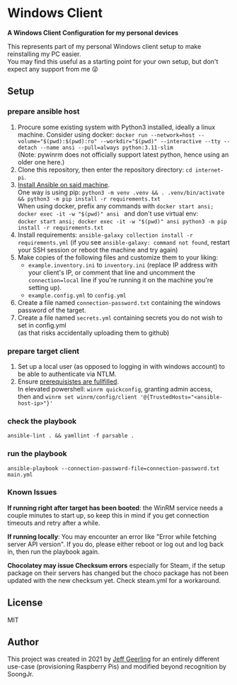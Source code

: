 # Windows Client

**A Windows Client Configuration for my personal devices**

This represents part of my personal Windows client setup to make reinstalling my PC easier.  
You may find this useful as a starting point for your own setup, but don't expect any support from me 😜  

## Setup

### prepare ansible host
  1. Procure some existing system with Python3 installed, ideally a linux machine. Consider using docker:
    `docker run --network=host --volume="$(pwd):$(pwd):ro" --workdir="$(pwd)" --interactive --tty --detach --name ansi --pull=always python:3.11-slim`  
    (Note: pywinrm does not officially support latest python, hence using an older one here.)
  2. Clone this repository, then enter the repository directory: `cd internet-pi`.
  3. [Install Ansible on said machine](https://docs.ansible.com/ansible/latest/installation_guide/intro_installation.html).  
  One way is using pip: `python3 -m venv .venv && . .venv/bin/activate && python3 -m pip install -r requirements.txt`  
  When using docker, prefix any commands with `docker start ansi; docker exec -it -w "$(pwd)" ansi ` and don't use virtual env:  
  `docker start ansi; docker exec -it -w "$(pwd)" ansi python3 -m pip install -r requirements.txt`
  4. Install requirements: `ansible-galaxy collection install -r requirements.yml` (if you see `ansible-galaxy: command not found`, restart your SSH session or reboot the machine and try again)
  5. Make copies of the following files and customize them to your liking:
     - `example.inventory.ini` to `inventory.ini` (replace IP address with your client's IP, or comment that line and uncomment the `connection=local` line if you're running it on the machine you're setting up).
     - `example.config.yml` to `config.yml`
  6. Create a file named `connection-password.txt` containing the windows password of the target.
  7. Create a file named `secrets.yml` containing secrets you do not wish to set in config.yml  
    (as that risks accidentally uploading them to github)

### prepare target client
  1. Set up a local user (as opposed to logging in with windows account) to be able to authenticate via NTLM.
  2. Ensure [prerequisistes are fullfilled](https://docs.ansible.com/ansible/latest//os_guide/windows_setup.html#windows-setup).  
    In elevated powershell: `winrm quickconfig`, granting admin access,  
    then and `winrm set winrm/config/client '@{TrustedHosts="<ansible-host-ip>"}'`

### check the playbook
`ansible-lint . && yamllint -f parsable .`

### run the playbook
`ansible-playbook --connection-password-file=connection-password.txt main.yml`

### Known Issues

**If running right after target has been booted**: the WinRM service needs a couple minutes to start up, so keep this in mind if you get connection timeouts and retry after a while.

**If running locally**: You may encounter an error like "Error while fetching server API version". If you do, please either reboot or log out and log back in, then run the playbook again.

**Chocolatey may issue Checksum errors** especially for Steam, if the setup package on their servers has changed but the choco package has not been updated with the new checksum yet. Check steam.yml for a workaround.
## License

MIT

## Author

This project was created in 2021 by [Jeff Geerling](https://www.jeffgeerling.com/) for an entirely different use-case (provisioning Raspberry Pis) and modified beyond recognition by SoongJr.
